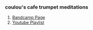 ### coulou's cafe trumpet meditations

1. [Bandcamp Page](https://coulou.bandcamp.com/)
2. [Youtube Playlist](https://www.youtube.com/watch?v=haZhqhjHr8A&list=UULFRNL20EqnJl7KjaHrKwm7IA)

